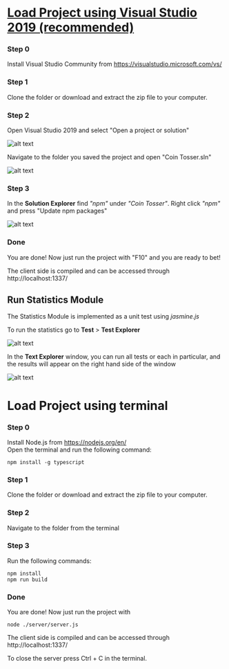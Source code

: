 # <u>Load Project using Visual Studio 2019 (recommended) </u> #
 
 ### Step 0 ###
 
 Install Visual Studio Community from https://visualstudio.microsoft.com/vs/
 
 ### Step 1 ###
Clone the folder or download and extract the zip file to your computer.
 
 ### Step 2 ###
Open Visual Studio 2019 and select "Open a project or solution"

![alt text](https://imgur.com/i91d3aT.png)

Navigate to the folder you saved the project and open "Coin Tosser.sln"

![alt text](https://imgur.com/4tIOzlr.png)

 ### Step 3 ###

In the <b>Solution Explorer</b> find <i>"npm"</i> under <i>"Coin Tosser"</i>. Right click <i>"npm"</i> and press "Update npm packages"

![alt text](https://imgur.com/A5HIdyx.png)

 ### Done ###
 
 You are done! Now just run the project with "F10" and you are ready to bet!

 The client side is compiled and can be accessed through http://localhost:1337/


## Run Statistics Module ##

The Statistics Module is implemented as a unit test using <i>jasmine.js</i>

To run the statistics go to <b>Test</b> > <b>Test Explorer</b>

![alt text](https://imgur.com/4FOUYYl.png)

In the <b>Text Explorer</b> window, you can run all tests or each in particular, and the results will appear on the right hand side of the window

![alt text](https://imgur.com/TrgzHxG.png)


# Load Project using terminal #

 ### Step 0 ###
 
Install Node.js from https://nodejs.org/en/ <br />
Open the terminal and run the following command:
 ```
 npm install -g typescript
 ```
 
 ### Step 1 ###
Clone the folder or download and extract the zip file to your computer.
 
 ### Step 2 ###
Navigate to the folder from the terminal

### Step 3 ###
Run the following commands:
```
npm install
npm run build
```
 ### Done ###
 
 You are done! Now just run the project with 
 ```
 node ./server/server.js
 ```
 The client side is compiled and can be accessed through http://localhost:1337/
 
 To close the server press Ctrl + C in the terminal.
